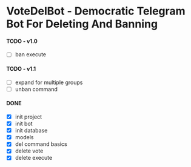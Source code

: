 # VoteDelBot - Democratic Telegram Bot For Deleting And Banning

#### TODO - v1.0

- [ ] ban execute

#### TODO - v1.1

- [ ] expand for multiple groups
- [ ] unban command

#### DONE

- [x] init project
- [x] init bot
- [x] init database
- [x] models
- [x] del command basics
- [x] delete vote
- [x] delete execute